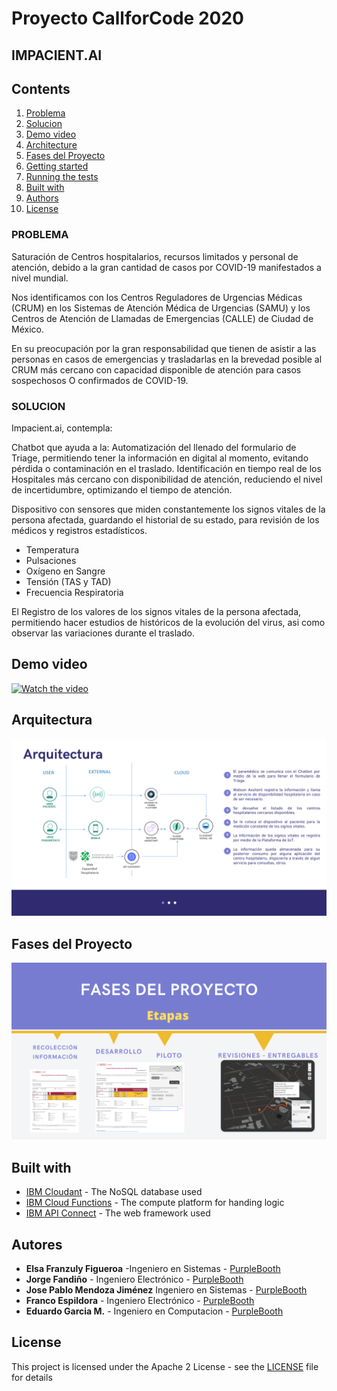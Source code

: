 # Proyecto CallforCode 2020

## IMPACIENT.AI

## Contents

1. [Problema](#Problema)
1. [Solucion](#Solucion)
1. [Demo video](#demo-video)
1. [Architecture](#Arquitectura)
1. [Fases del Proyecto](#FasesdelProyecto)
1. [Getting started](#getting-started)
1. [Running the tests](#running-the-tests)
1. [Built with](#built-with)
1. [Authors](#authors)
1. [License](#license)



### PROBLEMA

Saturación de Centros hospitalarios, recursos limitados y personal de atención, debido a la gran cantidad de casos por COVID-19 manifestados a nivel mundial.

Nos identificamos con los Centros Reguladores de Urgencias Médicas (CRUM) en los Sistemas de Atención Médica de Urgencias (SAMU) y los Centros de Atención de Llamadas de Emergencias (CALLE) de Ciudad de México.

En su preocupación por la gran responsabilidad que tienen de asistir a las personas en casos de emergencias y trasladarlas en la brevedad posible al CRUM más cercano con capacidad disponible de atención para casos sospechosos O confirmados de COVID-19.



### SOLUCION

Impacient.ai, contempla: 


Chatbot que ayuda a la:
Automatización del llenado del formulario de Triage, permitiendo tener la información en digital al momento, evitando pérdida o contaminación en el traslado.
Identificación en tiempo real de los Hospitales más cercano con disponibilidad de atención, reduciendo el nivel de incertidumbre, optimizando el tiempo de atención.


Dispositivo con sensores que miden constantemente los signos vitales de la persona afectada, guardando el historial de su estado, para revisión de los médicos y registros estadísticos.
- Temperatura
- Pulsaciones
- Oxígeno en Sangre
- Tensión (TAS y TAD)
- Frecuencia Respiratoria

El Registro de los valores de los signos vitales de la persona afectada, permitiendo hacer estudios de históricos de la evolución del virus, asi como observar las variaciones durante el traslado.

## Demo video

[![Watch the video](https://)](https://youtu.be/vOgCOoy_Bx0)

## Arquitectura

![Roadmap](varios/8.png)

## Fases del Proyecto

![Roadmap](varios/10.png)


## Built with

* [IBM Cloudant](https://cloud.ibm.com/catalog?search=cloudant#search_results) - The NoSQL database used
* [IBM Cloud Functions](https://cloud.ibm.com/catalog?search=cloud%20functions#search_results) - The compute platform for handing logic
* [IBM API Connect](https://cloud.ibm.com/catalog?search=api%20connect#search_results) - The web framework used


## Autores

* **Elsa Franzuly Figueroa** -Ingeniero en Sistemas - [PurpleBooth](https://www.linkedin.com/in/franzulyfigueroa/)
* **Jorge Fandiño** - Ingeniero Electrónico - [PurpleBooth](https://www.linkedin.com/mwlite/in/jorge-alberto-fandi%C3%B1o-santana-a72868163)
* **Jose Pablo Mendoza Jiménez** Ingeniero en Sistemas - [PurpleBooth](https://www.linkedin.com/in/jos%C3%A9-pablo-mendoza-jim%C3%A9nez-a3924517a/)
* **Franco Espildora** - Ingeniero Electrónico - [PurpleBooth](https://www.linkedin.com/in/franco-xavier-espildora-4aa288b5)
* **Eduardo Garcia M.** - Ingeniero en Computacion - [PurpleBooth](https://www.linkedin.com/in/eduardogarciam/)


## License

This project is licensed under the Apache 2 License - see the [LICENSE](LICENSE) file for details


